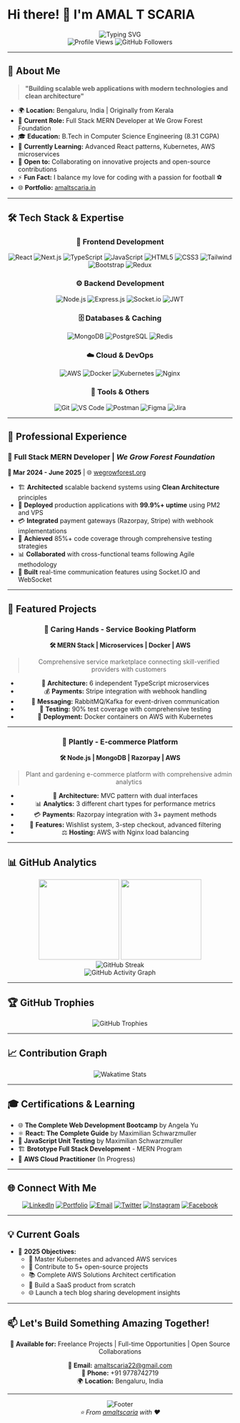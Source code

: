 # Hi there! 👋 I'm **AMAL T SCARIA**

<div align="center">
  <img src="https://readme-typing-svg.demolab.com?font=Fira+Code&size=22&duration=3000&pause=1000&color=667EEA&center=true&vCenter=true&width=440&lines=Full+Stack+MERN+Developer;1%2B+Years+Experience;Microservices+Enthusiast;Cloud+%26+DevOps+Explorer" alt="Typing SVG" />
</div>

<div align="center">
  <img src="https://komarev.com/ghpvc/?username=amaltscaria&label=Profile%20views&color=667eea&style=flat" alt="Profile Views" />
  <img src="https://img.shields.io/github/followers/amaltscaria?label=Followers&style=social" alt="GitHub Followers" />
</div>

---

## 🚀 About Me

> **"Building scalable web applications with modern technologies and clean architecture"**

- 🌍 **Location:** Bengaluru, India | Originally from Kerala
- 💼 **Current Role:** Full Stack MERN Developer at We Grow Forest Foundation
- 🎓 **Education:** B.Tech in Computer Science Engineering (8.31 CGPA)
- 🌱 **Currently Learning:** Advanced React patterns, Kubernetes, AWS microservices
- 🤝 **Open to:** Collaborating on innovative projects and open-source contributions
- ⚡ **Fun Fact:** I balance my love for coding with a passion for football ⚽
- 🌐 **Portfolio:** [amaltscaria.in](https://amaltscaria.in)

---

## 🛠️ **Tech Stack & Expertise**

<div align="center">

### 🎨 **Frontend Development**
![React](https://img.shields.io/badge/React-20232A?style=for-the-badge&logo=react&logoColor=61DAFB)
![Next.js](https://img.shields.io/badge/Next.js-000000?style=for-the-badge&logo=next.js&logoColor=white)
![TypeScript](https://img.shields.io/badge/TypeScript-007ACC?style=for-the-badge&logo=typescript&logoColor=white)
![JavaScript](https://img.shields.io/badge/JavaScript-F7DF1E?style=for-the-badge&logo=javascript&logoColor=black)
![HTML5](https://img.shields.io/badge/HTML5-E34F26?style=for-the-badge&logo=html5&logoColor=white)
![CSS3](https://img.shields.io/badge/CSS3-1572B6?style=for-the-badge&logo=css3&logoColor=white)
![Tailwind](https://img.shields.io/badge/Tailwind_CSS-38B2AC?style=for-the-badge&logo=tailwind-css&logoColor=white)
![Bootstrap](https://img.shields.io/badge/Bootstrap-563D7C?style=for-the-badge&logo=bootstrap&logoColor=white)
![Redux](https://img.shields.io/badge/Redux-593D88?style=for-the-badge&logo=redux&logoColor=white)

### ⚙️ **Backend Development**
![Node.js](https://img.shields.io/badge/Node.js-43853D?style=for-the-badge&logo=node.js&logoColor=white)
![Express.js](https://img.shields.io/badge/Express.js-404D59?style=for-the-badge&logo=express&logoColor=white)
![Socket.io](https://img.shields.io/badge/Socket.io-black?style=for-the-badge&logo=socket.io&badgeColor=010101)
![JWT](https://img.shields.io/badge/JWT-000000?style=for-the-badge&logo=JSON%20web%20tokens&logoColor=white)

### 🗄️ **Databases & Caching**
![MongoDB](https://img.shields.io/badge/MongoDB-4EA94B?style=for-the-badge&logo=mongodb&logoColor=white)
![PostgreSQL](https://img.shields.io/badge/PostgreSQL-316192?style=for-the-badge&logo=postgresql&logoColor=white)
![Redis](https://img.shields.io/badge/Redis-DC382D?style=for-the-badge&logo=redis&logoColor=white)

### ☁️ **Cloud & DevOps**
![AWS](https://img.shields.io/badge/Amazon_AWS-232F3E?style=for-the-badge&logo=amazon-aws&logoColor=white)
![Docker](https://img.shields.io/badge/Docker-2496ED?style=for-the-badge&logo=docker&logoColor=white)
![Kubernetes](https://img.shields.io/badge/Kubernetes-326CE5?style=for-the-badge&logo=kubernetes&logoColor=white)
![Nginx](https://img.shields.io/badge/Nginx-009639?style=for-the-badge&logo=nginx&logoColor=white)

### 🔧 **Tools & Others**
![Git](https://img.shields.io/badge/Git-F05032?style=for-the-badge&logo=git&logoColor=white)
![VS Code](https://img.shields.io/badge/Visual_Studio_Code-0078D4?style=for-the-badge&logo=visual%20studio%20code&logoColor=white)
![Postman](https://img.shields.io/badge/Postman-FF6C37?style=for-the-badge&logo=postman&logoColor=white)
![Figma](https://img.shields.io/badge/Figma-F24E1E?style=for-the-badge&logo=figma&logoColor=white)
![Jira](https://img.shields.io/badge/Jira-0052CC?style=for-the-badge&logo=Jira&logoColor=white)

</div>

---

## 💼 **Professional Experience**

### 🌱 **Full Stack MERN Developer** | *We Grow Forest Foundation*
**📅 Mar 2024 - June 2025** | 🌐 [wegrowforest.org](https://wegrowforest.org)

- 🏗️ **Architected** scalable backend systems using **Clean Architecture** principles
- 🚀 **Deployed** production applications with **99.9%+ uptime** using PM2 and VPS
- 💳 **Integrated** payment gateways (Razorpay, Stripe) with webhook implementations
- 🧪 **Achieved** 85%+ code coverage through comprehensive testing strategies
- 📊 **Collaborated** with cross-functional teams following Agile methodology
- 🔄 **Built** real-time communication features using Socket.IO and WebSocket

---

## 🎯 **Featured Projects**

<div align="center">

### 🤝 **Caring Hands** - Service Booking Platform
**🛠️ MERN Stack | Microservices | Docker | AWS**

> Comprehensive service marketplace connecting skill-verified providers with customers

- 🏢 **Architecture:** 6 independent TypeScript microservices
- 💰 **Payments:** Stripe integration with webhook handling
- 📨 **Messaging:** RabbitMQ/Kafka for event-driven communication
- 🧪 **Testing:** 90% test coverage with comprehensive testing
- 🚀 **Deployment:** Docker containers on AWS with Kubernetes

---

### 🌿 **Plantly** - E-commerce Platform
**🛠️ Node.js | MongoDB | Razorpay | AWS**

> Plant and gardening e-commerce platform with comprehensive admin analytics

- 🎨 **Architecture:** MVC pattern with dual interfaces
- 📊 **Analytics:** 3 different chart types for performance metrics
- 💳 **Payments:** Razorpay integration with 3+ payment methods
- 🛒 **Features:** Wishlist system, 3-step checkout, advanced filtering
- ⚖️ **Hosting:** AWS with Nginx load balancing

</div>

---

## 📊 **GitHub Analytics**

<div align="center">
  <img height="180em" src="https://github-readme-stats.vercel.app/api?username=amaltscaria&show_icons=true&count_private=true&theme=tokyonight&hide_border=true&bg_color=0D1117&title_color=667EEA&icon_color=667EEA&text_color=ffffff"/>
  <img height="180em" src="https://github-readme-stats.vercel.app/api/top-langs/?username=amaltscaria&layout=compact&theme=tokyonight&hide_border=true&bg_color=0D1117&title_color=667EEA&text_color=ffffff"/>
</div>

<div align="center">
  <img src="https://github-readme-streak-stats.herokuapp.com/?user=amaltscaria&theme=tokyonight&hide_border=true&background=0D1117&stroke=667EEA&ring=667EEA&fire=667EEA&currStreakNum=ffffff&sideNums=ffffff&currStreakLabel=667EEA&sideLabels=ffffff&dates=ffffff" alt="GitHub Streak"/>
</div>

<div align="center">
  <img src="https://github-readme-activity-graph.vercel.app/graph?username=amaltscaria&theme=tokyo-night&bg_color=0D1117&color=667EEA&line=667EEA&point=ffffff&area=true&hide_border=true" alt="GitHub Activity Graph"/>
</div>

---

## 🏆 **GitHub Trophies**

<div align="center">
  <img src="https://github-profile-trophy.vercel.app/?username=amaltscaria&theme=tokyonight&no-frame=true&no-bg=true&margin-w=4&row=1" alt="GitHub Trophies"/>
</div>

---

## 📈 **Contribution Graph**

<div align="center">
  <img src="https://github-readme-stats.vercel.app/api/wakatime?username=amaltscaria&theme=tokyonight&hide_border=true&bg_color=0D1117&title_color=667EEA&text_color=ffffff" alt="Wakatime Stats"/>
</div>

---

## 🎓 **Certifications & Learning**

- 🌐 **The Complete Web Development Bootcamp** by Angela Yu
- ⚛️ **React: The Complete Guide** by Maximilian Schwarzmuller  
- 🧪 **JavaScript Unit Testing** by Maximilian Schwarzmuller
- 🏗️ **Brototype Full Stack Development** - MERN Program
- 🎯 **AWS Cloud Practitioner** (In Progress)

---

## 🌐 **Connect With Me**

<div align="center">

[![LinkedIn](https://img.shields.io/badge/LinkedIn-0077B5?style=for-the-badge&logo=linkedin&logoColor=white)](https://www.linkedin.com/in/amaltscaria)
[![Portfolio](https://img.shields.io/badge/Portfolio-FF5722?style=for-the-badge&logo=todoist&logoColor=white)](https://amaltscaria.in)
[![Email](https://img.shields.io/badge/Email-D14836?style=for-the-badge&logo=gmail&logoColor=white)](mailto:amaltscaria22@gmail.com)
[![Twitter](https://img.shields.io/badge/Twitter-1DA1F2?style=for-the-badge&logo=twitter&logoColor=white)](https://www.twitter.com/amaltscaria)
[![Instagram](https://img.shields.io/badge/Instagram-E4405F?style=for-the-badge&logo=instagram&logoColor=white)](https://www.instagram.com/amal.t.scaria)
[![Facebook](https://img.shields.io/badge/Facebook-1877F2?style=for-the-badge&logo=facebook&logoColor=white)](https://www.facebook.com/amaltscaria)

</div>

---

## 💡 **Current Goals**

- 🎯 **2025 Objectives:**
  - 🚀 Master Kubernetes and advanced AWS services
  - 🌟 Contribute to 5+ open-source projects
  - 📚 Complete AWS Solutions Architect certification
  - 🔧 Build a SaaS product from scratch
  - 🌐 Launch a tech blog sharing development insights

---

## 📫 **Let's Build Something Amazing Together!**

<div align="center">
  
💼 **Available for:** Freelance Projects | Full-time Opportunities | Open Source Collaborations

📧 **Email:** amaltscaria22@gmail.com  
📱 **Phone:** +91 9778742719  
🌍 **Location:** Bengaluru, India  

</div>

---

<div align="center">
  <img src="https://capsule-render.vercel.app/api?type=waving&color=667EEA&height=100&section=footer&text=Thanks%20for%20visiting!&fontSize=16&fontColor=ffffff&animation=twinkling" alt="Footer"/>
</div>

<div align="center">
  <i>⭐ From <a href="https://github.com/amaltscaria">amaltscaria</a> with ❤️</i>
</div>
